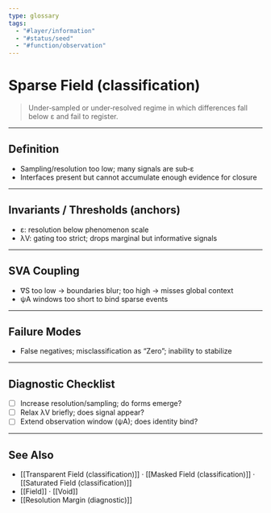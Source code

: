 ```yaml
---
type: glossary
tags:
  - "#layer/information"
  - "#status/seed"
  - "#function/observation"
---
```


# Sparse Field (classification)

> Under‑sampled or under‑resolved regime in which differences fall below ε and fail to register.

---

## Definition

- Sampling/resolution too low; many signals are sub‑ε
- Interfaces present but cannot accumulate enough evidence for closure

---

## Invariants / Thresholds (anchors)

- ε: resolution below phenomenon scale
- λV: gating too strict; drops marginal but informative signals

---

## SVA Coupling

- ∇S too low → boundaries blur; too high → misses global context
- ψA windows too short to bind sparse events

---

## Failure Modes

- False negatives; misclassification as “Zero”; inability to stabilize

---

## Diagnostic Checklist

- [ ] Increase resolution/sampling; do forms emerge?
- [ ] Relax λV briefly; does signal appear?
- [ ] Extend observation window (ψA); does identity bind?

---

## See Also

- [[Transparent Field (classification)]] · [[Masked Field (classification)]] · [[Saturated Field (classification)]]
- [[Field]] · [[Void]]
- [[Resolution Margin (diagnostic)]]

